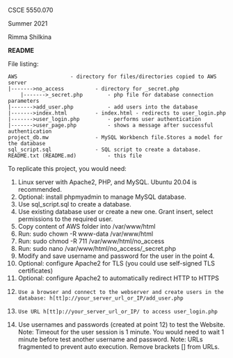CSCE 5550.070

Summer 2021

Rimma Shilkina

<B>README</B>

File listing:

	AWS					- directory for files/directories copied to AWS server
	|------->no_access			- directory for _secret.php
		|------->_secret.php		- php file for database connection parameters
	|------->add_user.php			- add users into the database
	|------->index.html			- index.html - redirects to user_login.php
	|------->user_login.php			- performs user authentication
	|------->user_page.php			- shows a message after successful authentication
	project_db.mw				- MySQL Workbench file.Stores a model for the database
	sql_script.sql				- SQL script to create a database.
	README.txt (README.md)			- this file

To replicate this project, you would need:
1.	Linux server with Apache2, PHP, and MySQL. Ubuntu 20.04 is recommended.
2.	Optional: install phpmyadmin to manage MySQL database.
3.	Use sql_script.sql to create a database.
4.	Use existing database user or create a new one. Grant insert, select permissions to the required user.
5.	Copy content of AWS folder into /var/www/html
6.	Run: sudo chown -R www-data /var/www/html
7.	Run: sudo chmod  -R 711 /var/www/html/no_access
8.	Run: sudo nano /var/www/html/no_access/_secret.php
9.	Modify and save username and password for the user in the point 4.
10.	Optional: configure Apache2 for TLS (you could use self-signed TLS certificates)
11.	Optional: configure Apache2 to automatically redirect HTTP to HTTPS
12. 	Use a browser and connect to the webserver and create users in the database: h[tt]p://your_server_url_or_IP/add_user.php
13. 	Use URL h[tt]p://your_server_url_or_IP/ to access user_login.php
14.	Use usernames and passwords (created at point 12) to test the Website. 
Note: Timeout for the user session is 1 minute. You would need to wait 1 minute before test another username and password.
Note: URLs fragmented to prevent auto execution. Remove brackets [] from URLs.
